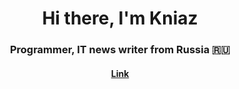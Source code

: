 <h1 align="center">Hi there, I'm <a target="_blank">Kniaz</a> 
<h3 align="center">Programmer, IT news writer from Russia 🇷🇺</h3>
<h4 align="center"> <a target="blank" href="https://knos77.github.io/createX/"> Link </a> </h4>